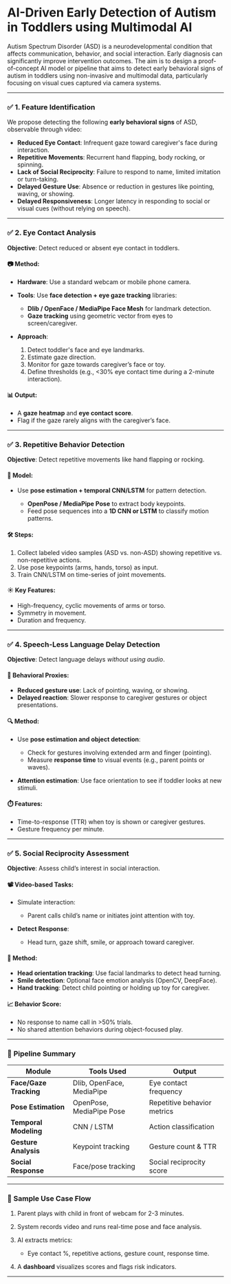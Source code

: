# AI-Driven Early Detection of Autism in Toddlers using Multimodal AI

Autism Spectrum Disorder (ASD) is a neurodevelopmental condition that affects communication, behavior, and social interaction. Early diagnosis can significantly improve intervention outcomes. The aim is to design a proof-of-concept AI model or pipeline that aims to detect early behavioral signs of autism in toddlers using non-invasive and multimodal data, particularly focusing on visual cues captured via camera systems.

---

### ✅ **1. Feature Identification**

We propose detecting the following **early behavioral signs** of ASD, observable through video:

* **Reduced Eye Contact**: Infrequent gaze toward caregiver's face during interaction.
* **Repetitive Movements**: Recurrent hand flapping, body rocking, or spinning.
* **Lack of Social Reciprocity**: Failure to respond to name, limited imitation or turn-taking.
* **Delayed Gesture Use**: Absence or reduction in gestures like pointing, waving, or showing.
* **Delayed Responsiveness**: Longer latency in responding to social or visual cues (without relying on speech).

---

### ✅ **2. Eye Contact Analysis**

**Objective**: Detect reduced or absent eye contact in toddlers.

#### 📷 **Method**:

* **Hardware**: Use a standard webcam or mobile phone camera.
* **Tools**: Use **face detection + eye gaze tracking** libraries:

  * **Dlib / OpenFace / MediaPipe Face Mesh** for landmark detection.
  * **Gaze tracking** using geometric vector from eyes to screen/caregiver.
* **Approach**:

  1. Detect toddler's face and eye landmarks.
  2. Estimate gaze direction.
  3. Monitor for gaze towards caregiver’s face or toy.
  4. Define thresholds (e.g., <30% eye contact time during a 2-minute interaction).

#### 📊 Output:

* A **gaze heatmap** and **eye contact score**.
* Flag if the gaze rarely aligns with the caregiver’s face.

---

### ✅ **3. Repetitive Behavior Detection**

**Objective**: Detect repetitive movements like hand flapping or rocking.

#### 🧠 **Model**:

* Use **pose estimation + temporal CNN/LSTM** for pattern detection.

  * **OpenPose / MediaPipe Pose** to extract body keypoints.
  * Feed pose sequences into a **1D CNN or LSTM** to classify motion patterns.

#### 🛠️ **Steps**:

1. Collect labeled video samples (ASD vs. non-ASD) showing repetitive vs. non-repetitive actions.
2. Use pose keypoints (arms, hands, torso) as input.
3. Train CNN/LSTM on time-series of joint movements.

#### ☀️ **Key Features**:

* High-frequency, cyclic movements of arms or torso.
* Symmetry in movement.
* Duration and frequency.

---

### ✅ **4. Speech-Less Language Delay Detection**

**Objective**: Detect language delays *without using audio*.

#### 🎥 **Behavioral Proxies**:

* **Reduced gesture use**: Lack of pointing, waving, or showing.
* **Delayed reaction**: Slower response to caregiver gestures or object presentations.

#### 🔍 **Method**:

* Use **pose estimation and object detection**:

  * Check for gestures involving extended arm and finger (pointing).
  * Measure **response time** to visual events (e.g., parent points or waves).
* **Attention estimation**: Use face orientation to see if toddler looks at new stimuli.

#### ⏱️ Features:

* Time-to-response (TTR) when toy is shown or caregiver gestures.
* Gesture frequency per minute.

---

### ✅ **5. Social Reciprocity Assessment**

**Objective**: Assess child’s interest in social interaction.

#### 📽️ **Video-based Tasks**:

* Simulate interaction:

  * Parent calls child’s name or initiates joint attention with toy.
* **Detect Response**:

  * Head turn, gaze shift, smile, or approach toward caregiver.

#### 🧰 **Method**:

* **Head orientation tracking**: Use facial landmarks to detect head turning.
* **Smile detection**: Optional face emotion analysis (OpenCV, DeepFace).
* **Hand tracking**: Detect child pointing or holding up toy for caregiver.

#### 📈 Behavior Score:

* No response to name call in >50% trials.
* No shared attention behaviors during object-focused play.

---

### 🔄 **Pipeline Summary**

| Module                 | Tools Used                | Output                      |
| ---------------------- | ------------------------- | --------------------------- |
| **Face/Gaze Tracking** | Dlib, OpenFace, MediaPipe | Eye contact frequency       |
| **Pose Estimation**    | OpenPose, MediaPipe Pose  | Repetitive behavior metrics |
| **Temporal Modeling**  | CNN / LSTM                | Action classification       |
| **Gesture Analysis**   | Keypoint tracking         | Gesture count & TTR         |
| **Social Response**    | Face/pose tracking        | Social reciprocity score    |

---

### 🧪 Sample Use Case Flow

1. Parent plays with child in front of webcam for 2-3 minutes.
2. System records video and runs real-time pose and face analysis.
3. AI extracts metrics:

   * Eye contact %, repetitive actions, gesture count, response time.
4. A **dashboard** visualizes scores and flags risk indicators.

---
